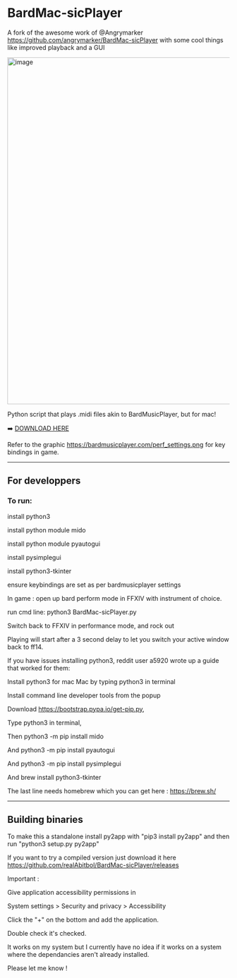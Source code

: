 # BardMac-sicPlayer

A fork of the awesome work of @Angrymarker https://github.com/angrymarker/BardMac-sicPlayer with some cool things like improved playback and a GUI

<img width="787" alt="image" src="https://user-images.githubusercontent.com/73762857/143594996-11713acc-4b3e-4f0d-bd27-244ae48dd17b.png">

Python script that plays .midi files akin to BardMusicPlayer, but for mac!

➡️ [DOWNLOAD HERE](https://github.com/realAbitbol/BardMac-sicPlayer/releases)

Refer to the graphic https://bardmusicplayer.com/perf_settings.png for key bindings in game.

---
## For developpers

### To run: 

install python3

install python module mido 

install python module pyautogui

install pysimplegui

install python3-tkinter

ensure keybindings are set as per bardmusicplayer settings

In game :
open up bard perform mode in FFXIV with instrument of choice.

run cmd line:
  python3 BardMac-sicPlayer.py

Switch back to FFXIV in performance mode, and rock out

Playing will start after a 3 second delay to let you switch your active window back to ff14.


If you have issues installing python3, reddit user a5920 wrote up a guide that worked for them:

Install python3 for mac Mac by typing python3 in terminal

Install command line developer tools from the popup

Download https://bootstrap.pypa.io/get-pip.py, 

Type python3 <drag get-pip.py here> in terminal, 
  
Then python3 -m pip install mido 
  
And python3 -m pip install pyautogui
  
And python3 -m pip install pysimplegui
  
And brew install python3-tkinter
  
The last line needs homebrew which you can get here : https://brew.sh/
  
---
## Building binaries

To make this a standalone install py2app with "pip3 install py2app" and then run "python3 setup.py py2app"
  
If you want to try a compiled version just download it here https://github.com/realAbitbol/BardMac-sicPlayer/releases
  
Important : 
  
Give application accessibility permissions in
  
System settings > Security and privacy > Accessibility
  
Click the "+" on the bottom and add the application.

Double check it's checked.
  
  
It works on my system but I currently have no idea if it works on a system where the dependancies aren't already installed.
  
Please let me know !
